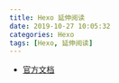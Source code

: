 ```yaml
---
title: Hexo 延伸阅读
date: 2019-10-27 10:05:32
categories: Hexo
tags: [Hexo, 延伸阅读]
---
```


- [官方文档](https://hexo.io/zh-cn/docs/)

